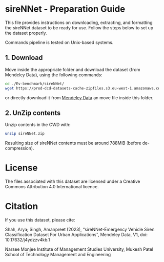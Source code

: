 # sireNNet - Preparation Guide

This file provides instructions on downloading, extracting, and formatting the sireNNet dataset to be ready for use. Follow the steps below to set up the dataset properly.

Commands pipeline is tested on Unix-based systems.

## 1. Download

Move inside the appropriate folder and download the dataset (from Mendeley Data), using the following commands:
```bash
cd ./Ev-benchmark/sireNNet/
wget https://prod-dcd-datasets-cache-zipfiles.s3.eu-west-1.amazonaws.com/j4ydzzv4kb-1.zip
```
or directly download it from [Mendeley Data](https://data.mendeley.com/datasets/j4ydzzv4kb/1) an move file inside this folder.

## 2. UnZip contents

Unzip contents in the CWD with:
```bash
unzip sireNNet.zip
```
Resulting size of sireNNet contents must be around 788MiB (before de-compression).

# License

The files associated with this dataset are licensed under a Creative Commons Attribution 4.0 International licence.

# Citation

If you use this dataset, please cite:

Shah, Arya; Singh, Amanpreet (2023), “sireNNet-Emergency Vehicle Siren Classification Dataset For Urban Applications”, Mendeley Data, V1, doi: 10.17632/j4ydzzv4kb.1

Narsee Monjee Institute of Management Studies University, Mukesh Patel School of Technology Management and Engineering
